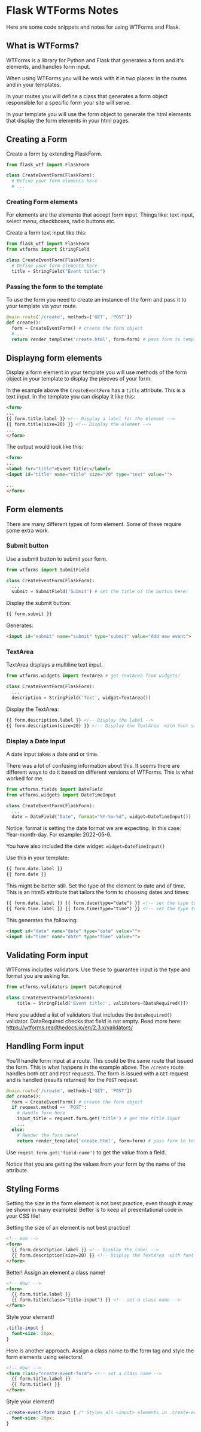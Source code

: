 # Flask WTForms Notes

Here are some code snippets and notes for using WTForms and Flask. 

## What is WTForms?

WTForms is a library for Python and Flask that generates a form and it's elements, and 
handles form input. 

When using WTForms you will be work with it in two places: in the routes and in your
templates.  

In your routes you will define a class that generates a form object responsible for a 
specific form your site will serve. 

In your template you will use the form object to generate the html elements that display 
the form elements in your html pages. 

## Creating a Form

Create a form by extending FlaskForm. 

```Python
from flask_wtf import FlaskForm

class CreateEventForm(FlaskForm):
  # Define your form elements here
  # ...
```

### Creating Form elements 

For elements are the elements that accept form input. Things like: text input, select menu, 
checkboxes, radio buttons etc. 

Create a form text input like this: 

```Python
from flask_wtf import FlaskForm
from wtforms import StringField

class CreateEventForm(FlaskForm):
  # Define your form elements here
  title = StringField("Event title:")
```

### Passing the form to the template

To use the form you need to create an instance of the form and pass it to your template 
via your route.

```Python
@main.route('/create', methods=['GET', 'POST'])
def create():
  form = CreateEventForm() # create the form object
  # ...
  return render_template('create.html', form=form) # pass form to template
```

## Displayng form elements 

Display a form element in your template you will use methods of the form object in your 
template to display the piecves of your form. 

In the example above the `CreateEventForm` has a `title` attribute. This is a text input. 
In the template you can display it like this: 

```HTML
<form>
...
{{ form.title.label }} <!-- Display a label for the element -->
{{ form.title(size=20) }} <!-- Display the element -->
...
</form>
```

The output would look like this: 

```HTML
<form>
...
<label for="title">Event title:</label>
<input id="title" name="title" size="20" type="text" value="">

...
</form>
```

## Form elements

There are many different types of form element. Some of these require some extra
work. 

### Submit button

Use a submit button to submit your form. 

```Python
from wtforms import SubmitField

class CreateEventForm(FlaskForm):
  ...
  submit = SubmitField('Submit') # set the title of the button here! 
```

Display the submit button: 

```HTML
{{ form.submit }}
```

Generates: 

```HTML
<input id="submit" name="submit" type="submit" value="Add new event">
```

### TextArea

TextArea displays a multiline text input. 

```Python
from wtforms.widgets import TextArea # get TextArea from widgets!

class CreateEventForm(FlaskForm):
  ...
  description = StringField('Text', widget=TextArea())
```

Display the TextArea:

```HTML
{{ form.description.label }} <!-- Display the label -->
{{ form.description(size=20) }} <!-- Display the TextArea  with font size 20 -->
```

### Display a Date input 

A date input takes a date and or time. 

There was a lot of confusing information about this. It seems there are 
different ways to do it based on different versions of WTForms. This is 
what worked for me. 

```Python
from wtforms.fields import DateField
from wtforms.widgets import DateTimeInput

class CreateEventForm(FlaskForm):
  ...
  date = DateField("Date", format="%Y-%m-%d", widget=DateTimeInput())
```

Notice: format is setting the date format we are expecting. In this case: 
Year-month-day. For example: 2022-05-6. 

You have also included the date widget: `widget=DateTimeInput()`

Use this in your template: 

```HTML
{{ form.date.label }}
{{ form.date }}
```

This might be better still. Set the type of the element to date and of time. This 
is an html5 attribute that tailors the form to choosing dates and times: 

```HTML
{{ form.date.label }} {{ form.date(type="date") }} <!-- set the type to "date" -->
{{ form.time.label }} {{ form.time(type="time") }} <!-- set the type to "time" -->
```

This generates the following: 

```HTML
<input id="date" name="date" type="date" value="">
<input id="time" name="date" type="time" value="">
```

## Validating Form input 

WTForms includes validators. Use these to guarantee input is the type and 
format you are asking for. 

```Python
from wtforms.validators import DataRequired

class CreateEventForm(FlaskForm):
    title = StringField('Event title:', validators=[DataRequired()])
```

Here you added a list of validators that includes the `DataRequired()` 
validator. DataRequired checks that field is not empty. Read more here: 
https://wtforms.readthedocs.io/en/2.3.x/validators/

## Handling Form input

You'll handle form input at a route. This could be the same route that 
issued the form. This is what happens in the example above. The `/create` 
route handles both `GET` and `POST` requests. The form is issued with a `GET` 
request and is handled (results returned) for the `POST` request. 

```Python
@main.route('/create', methods=['GET', 'POST'])
def create():
  form = CreateEventForm() # create the form object
  if request.method == 'POST':
    # Handle form here
    input_title = request.form.get('title') # get the title input 
    ...
  else: 
    # Render the form here!
    return render_template('create.html', form=form) # pass form to template
```

Use `reqest.form.get('field-name')` to get the value from a field. 

Notice that you are getting the values from your form by the name of the 
attribute. 

## Styling Forms

Setting the size in the form element is not best practice, even though it may be shown in many examples! Better is to keep all presentational code in your CSS file! 

Setting the size of an element is not best practice! 

```HTML
<!-- meh -->
<form>
  {{ form.description.label }} <!-- Display the label -->
  {{ form.description(size=20) }} <!-- Display the TextArea  with font size 20 -->
</form>
```

Better! Assign an element a class name!

```HTML
<!-- Wow! -->
<form>
  {{ form.title.label }} 
  {{ form.title(class="title-input") }} <!-- set a class name -->
</form>
```

Style your element! 

```CSS
.title-input {
  font-size: 20px;
}
```

Here is another approach. Assign a class name to the form tag and style the form elements using selectors!

```HTML
<!-- Wow! -->
<form class="create-event-form"> <!-- set a class name -->
  {{ form.title.label }} 
  {{ form.title() }} 
</form>
```

Style your element! 

```CSS
.create-event-form input { /* Styles all <input> elements in .create-event-form */
  font-size: 20px;
}
```





